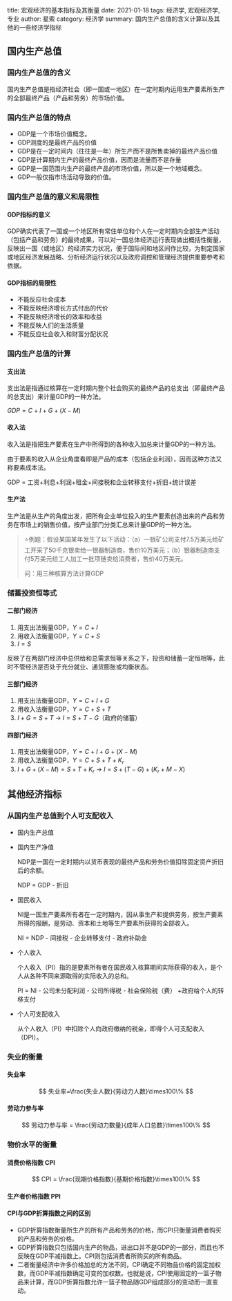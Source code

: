 title: 宏观经济的基本指标及其衡量
date: 2021-01-18
tags: 经济学, 宏观经济学, 专业
author: 星索
category: 经济学
summary: 国内生产总值的含义计算以及其他的一些经济学指标

## 国内生产总值

### 国内生产总值的含义

国内生产总值是指经济社会（即一国或一地区）在一定时期内运用生产要素所生产的全部最终产品（产品和劳务）的市场价值。

### 国内生产总值的特点

* GDP是一个市场价值概念。
* GDP测度的是最终产品的价值
* GDP是在一定时间内（往往是一年）所生产而不是所售卖掉的最终产品价值
* GDP是计算期内生产的最终产品价值，因而是流量而不是存量
* GDP是一国范围内生产的最终产品的市场价值，所以是一个地域概念。
* GDP一般仅指市场活动导致的价值。

### 国内生产总值的意义和局限性

#### GDP指标的意义

GDP确实代表了一国或一个地区所有常住单位和个人在一定时期内全部生产活动（包括产品和劳务）的最终成果，可以对一国总体经济运行表现做出概括性衡量，反映出一国（或地区）的经济实力状况，便于国际间和地区间作比较，为制定国家或地区经济发展战略、分析经济运行状况以及政府调控和管理经济提供重要参考和依据。

#### GDP指标的局限性

* 不能反应社会成本
* 不能反映经济增长方式付出的代价
* 不能反映经济增长的效率和收益
* 不能反映人们的生活质量
* 不能反应社会收入和财富分配状况

### 国内生产总值的计算

#### 支出法

支出法是指通过核算在一定时期内整个社会购买的最终产品的总支出（即最终产品的总支出）来计量GDP的一种方法。

$GDP = C+I+G+(X-M)$

#### 收入法

收入法是指把生产要素在生产中所得到的各种收入加总来计量GDP的一种方法。

由于要素的收入从企业角度看即是产品的成本（包括企业利润），因而这种方法又称要素成本法。

GDP = 工资+利息+利润+租金+间接税和企业转移支付+折旧+统计误差

#### 生产法

生产法是从生产的角度出发，把所有企业单位投入的生产要素创造出来的产品和劳务在市场上的销售价值，按产业部门分类汇总来计量GDP的一种方法。



> ⭐例题：假设某国某年发生了以下活动：（a）一银矿公司支付7.5万美元给矿工开采了50千克银卖给一银器制造商，售价10万美元；（b）银器制造商支付5万美元给工人加工一批项链卖给消费者，售价40万美元。
>
> 问：用三种核算方法计算GDP

### 储蓄投资恒等式

#### 二部门经济

1. 用支出法衡量GDP，$Y=C+I$
2. 用收入法衡量GDP，$Y=C+S$
3. $I=S$

反映了在两部门经济中总供给和总需求恒等关系之下，投资和储蓄一定恒相等，此时不管经济是否处于充分就业、通货膨胀或均衡状态。

#### 三部门经济

1. 用支出法衡量GDP，$Y=C+I+G$
2. 用收入法衡量GDP，$Y=C+S+T$
3. $I+G=S+T$ -> $I=S+T-G$（政府的储蓄）

#### 四部门经济

1. 用支出法衡量GDP，$Y=C+I+G+(X-M)$
2. 用收入法衡量GDP，$Y=C+S+T+K_r$
3. $I+G+(X-M)=S+T+K_r$ -> $I=S+(T-G)+(K_r +M-X)$

## 其他经济指标

### 从国内生产总值到个人可支配收入

* 国内生产总值

* 国内生产净值

  NDP是一国在一定时期内以货币表现的最终产品和劳务价值扣除固定资产折旧后的余额。

  NDP = GDP - 折旧

* 国民收入

  NI是一国生产要素所有者在一定时期内，因从事生产和提供劳务，按生产要素所得的报酬，是劳动、资本和土地等生产要素所获得的全部收入。

  NI = NDP - 间接税 - 企业转移支付 - 政府补助金

* 个人收入

  个人收入（PI）指的是要素所有者在国民收入核算期间实际获得的收入，是个人从各种不同来源取得的实际收入的总和。

  PI = NI - 公司未分配利润 - 公司所得税 - 社会保险税（费） +政府给个人的转移支付

* 个人可支配收入

  从个人收入（PI）中扣除个人向政府缴纳的税金，即得个人可支配收入（DPI）。

### 失业的衡量

#### 失业率

$$
失业率=\frac{失业人数}{劳动力人数}\times100\%
$$

#### 劳动力参与率

$$
劳动力参与率 = \frac{劳动力数量}{成年人口总数}\times100\%
$$

### 物价水平的衡量

#### 消费价格指数 CPI

$$
CPI = \frac{现期价格指数}{基期价格指数}\times100\%
$$

#### 生产者价格指数 PPI

#### CPI与GDP折算指数之间的区别

* GDP折算指数衡量所生产的所有产品和劳务的价格，而CPI只衡量消费者购买的产品和劳务的价格。
* GDP折算指数只包括国内生产的物品，进出口并不是GDP的一部分，而且也不反映在GDP平减指数上。CPI则包括消费者所购买的所有商品。
* 二者衡量经济中许多价格加总的方法不同，CPI确定不同物品价格的固定加权数，而GDP平减指数确定可变的加权数。也就是说，CPI使用固定的一篮子物品来计算，而GDP折算指数允许一篮子物品随GDP组成部分的变动而一直变动。